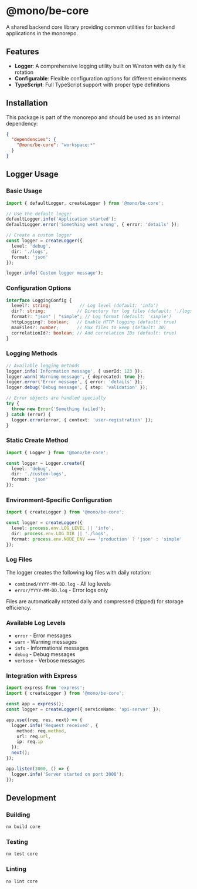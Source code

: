 # @mono/be-core

A shared backend core library providing common utilities for backend applications in the monorepo.

## Features

- **Logger**: A comprehensive logging utility built on Winston with daily file rotation
- **Configurable**: Flexible configuration options for different environments
- **TypeScript**: Full TypeScript support with proper type definitions

## Installation

This package is part of the monorepo and should be used as an internal dependency:

```json
{
  "dependencies": {
    "@mono/be-core": "workspace:*"
  }
}
```

## Logger Usage

### Basic Usage

```typescript
import { defaultLogger, createLogger } from '@mono/be-core';

// Use the default logger
defaultLogger.info('Application started');
defaultLogger.error('Something went wrong', { error: 'details' });

// Create a custom logger
const logger = createLogger({
  level: 'debug',
  dir: './logs',
  format: 'json'
});

logger.info('Custom logger message');
```

### Configuration Options

```typescript
interface LoggingConfig {
  level?: string;           // Log level (default: 'info')
  dir?: string;            // Directory for log files (default: './logs')
  format?: "json" | "simple"; // Log format (default: 'simple')
  httpLogging?: boolean;   // Enable HTTP logging (default: true)
  maxFiles?: number;       // Max files to keep (default: 30)
  correlationId?: boolean; // Add correlation IDs (default: true)
}
```

### Logging Methods

```typescript
// Available logging methods
logger.info('Information message', { userId: 123 });
logger.warn('Warning message', { deprecated: true });
logger.error('Error message', { error: 'details' });
logger.debug('Debug message', { step: 'validation' });

// Error objects are handled specially
try {
  throw new Error('Something failed');
} catch (error) {
  logger.error(error, { context: 'user-registration' });
}
```

### Static Create Method

```typescript
import { Logger } from '@mono/be-core';

const logger = Logger.create({
  level: 'debug',
  dir: './custom-logs',
  format: 'json'
});
```

### Environment-Specific Configuration

```typescript
import { createLogger } from '@mono/be-core';

const logger = createLogger({
  level: process.env.LOG_LEVEL || 'info',
  dir: process.env.LOG_DIR || './logs',
  format: process.env.NODE_ENV === 'production' ? 'json' : 'simple'
});
```

### Log Files

The logger creates the following log files with daily rotation:

- `combined/YYYY-MM-DD.log` - All log levels
- `error/YYYY-MM-DD.log` - Error logs only

Files are automatically rotated daily and compressed (zipped) for storage efficiency.

### Available Log Levels

- `error` - Error messages
- `warn` - Warning messages
- `info` - Informational messages
- `debug` - Debug messages
- `verbose` - Verbose messages

### Integration with Express

```typescript
import express from 'express';
import { createLogger } from '@mono/be-core';

const app = express();
const logger = createLogger({ serviceName: 'api-server' });

app.use((req, res, next) => {
  logger.info('Request received', {
    method: req.method,
    url: req.url,
    ip: req.ip
  });
  next();
});

app.listen(3000, () => {
  logger.info('Server started on port 3000');
});
```

## Development

### Building

```bash
nx build core
```

### Testing

```bash
nx test core
```

### Linting

```bash
nx lint core
```

